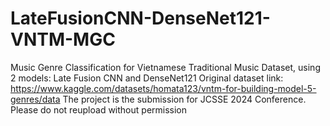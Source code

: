 # LateFusionCNN-DenseNet121-VNTM-MGC
Music Genre Classification for Vietnamese Traditional Music Dataset, using 2 models: Late Fusion CNN and DenseNet121
Original dataset link: https://www.kaggle.com/datasets/homata123/vntm-for-building-model-5-genres/data
The project is the submission for JCSSE 2024 Conference. Please do not reupload without permission
